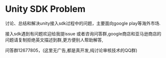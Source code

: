 # Unity SDK Problem
讨论、总结和解决unity接入sdk过程中的问题，主要面向google play等海外市场.

接入sdk遇到有问题欢迎给我提issue 或者咨询问答群,google商店和亚马逊商店的问题请复制拒绝英文描述到群,更方便别人帮助解答,

问答群12677805，(这里无广告,都是真开发,纯讨论审核技术的QQ群)
